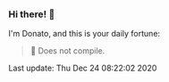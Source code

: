 ### Hi there! 👋 

I'm Donato, and this is your daily fortune:

> 🥠 Does not compile.

Last update: Thu Dec 24 08:22:02 2020